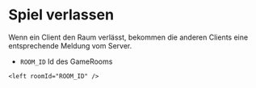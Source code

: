 # Spiel verlassen

Wenn ein Client den Raum verlässt, bekommen die anderen Clients eine
entsprechende Meldung vom Server.

-   `ROOM_ID` Id des GameRooms

<!-- -->

    <left roomId="ROOM_ID" />
